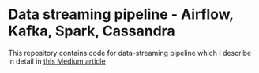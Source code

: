 # Data streaming pipeline - Airflow, Kafka, Spark, Cassandra

This repository contains code for data-streaming pipeline which I describe in detail in [this Medium article](https://medium.com/@martvil96/building-a-data-streaming-pipeline-airflow-kafka-spark-cassandra-4875b3e72228)
